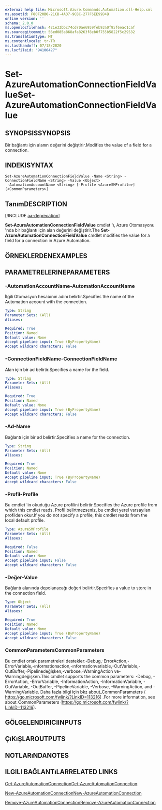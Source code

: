 ```yaml
---
external help file: Microsoft.Azure.Commands.Automation.dll-Help.xml
ms.assetid: F80F20B6-21CB-4A37-9CBC-277F6EE99D4B
online version: ''
schema: 2.0.0
ms.openlocfilehash: 421e33bbc74cd70ae6959feb93a0f95f6eac1caf
ms.sourcegitcommit: 56ed085a868afa8263f8eb0f755b5822f5c29532
ms.translationtype: MT
ms.contentlocale: tr-TR
ms.lasthandoff: 07/18/2020
ms.locfileid: "94106427"
---
```

# <span data-ttu-id="1017f-101">Set-AzureAutomationConnectionFieldValue</span><span class="sxs-lookup"><span data-stu-id="1017f-101">Set-AzureAutomationConnectionFieldValue</span></span>

## <span data-ttu-id="1017f-102">SYNOPSIS</span><span class="sxs-lookup"><span data-stu-id="1017f-102">SYNOPSIS</span></span>

<span data-ttu-id="1017f-103">Bir bağlantı için alanın değerini değiştirir.</span><span class="sxs-lookup"><span data-stu-id="1017f-103">Modifies the value of a field for a connection.</span></span>

## <span data-ttu-id="1017f-104">INDEKI</span><span class="sxs-lookup"><span data-stu-id="1017f-104">SYNTAX</span></span>

```
Set-AzureAutomationConnectionFieldValue -Name <String> -ConnectionFieldName <String> -Value <Object>
 -AutomationAccountName <String> [-Profile <AzureSMProfile>] [<CommonParameters>]
```

## <span data-ttu-id="1017f-105">Tanım</span><span class="sxs-lookup"><span data-stu-id="1017f-105">DESCRIPTION</span></span>

[!INCLUDE [aa-deprecation](../include/aa-deprecation.md)]

<span data-ttu-id="1017f-106">**Set-AzureAutomationConnectionFieldValue** cmdlet 'ı, Azure Otomasyonu 'nda bir bağlantı için alan değerini değiştirir.</span><span class="sxs-lookup"><span data-stu-id="1017f-106">The **Set-AzureAutomationConnectionFieldValue** cmdlet modifies the value for a field for a connection in Azure Automation.</span></span>

## <span data-ttu-id="1017f-107">ÖRNEKLERDEN</span><span class="sxs-lookup"><span data-stu-id="1017f-107">EXAMPLES</span></span>

## <span data-ttu-id="1017f-108">PARAMETRELERINE</span><span class="sxs-lookup"><span data-stu-id="1017f-108">PARAMETERS</span></span>

### <span data-ttu-id="1017f-109">-AutomationAccountName</span><span class="sxs-lookup"><span data-stu-id="1017f-109">-AutomationAccountName</span></span>
<span data-ttu-id="1017f-110">İlgili Otomasyon hesabının adını belirtir.</span><span class="sxs-lookup"><span data-stu-id="1017f-110">Specifies the name of the Automation account with the connection.</span></span>

```yaml
Type: String
Parameter Sets: (All)
Aliases: 

Required: True
Position: Named
Default value: None
Accept pipeline input: True (ByPropertyName)
Accept wildcard characters: False
```

### <span data-ttu-id="1017f-111">-ConnectionFieldName</span><span class="sxs-lookup"><span data-stu-id="1017f-111">-ConnectionFieldName</span></span>
<span data-ttu-id="1017f-112">Alan için bir ad belirtir.</span><span class="sxs-lookup"><span data-stu-id="1017f-112">Specifies a name for the field.</span></span>

```yaml
Type: String
Parameter Sets: (All)
Aliases: 

Required: True
Position: Named
Default value: None
Accept pipeline input: True (ByPropertyName)
Accept wildcard characters: False
```

### <span data-ttu-id="1017f-113">-Ad</span><span class="sxs-lookup"><span data-stu-id="1017f-113">-Name</span></span>
<span data-ttu-id="1017f-114">Bağlantı için bir ad belirtir.</span><span class="sxs-lookup"><span data-stu-id="1017f-114">Specifies a name for the connection.</span></span>

```yaml
Type: String
Parameter Sets: (All)
Aliases: 

Required: True
Position: Named
Default value: None
Accept pipeline input: True (ByPropertyName)
Accept wildcard characters: False
```

### <span data-ttu-id="1017f-115">-Profil</span><span class="sxs-lookup"><span data-stu-id="1017f-115">-Profile</span></span>
<span data-ttu-id="1017f-116">Bu cmdlet 'in okuduğu Azure profilini belirtir.</span><span class="sxs-lookup"><span data-stu-id="1017f-116">Specifies the Azure profile from which this cmdlet reads.</span></span>
<span data-ttu-id="1017f-117">Profil belirtmezseniz, bu cmdlet yerel varsayılan profilden okur.</span><span class="sxs-lookup"><span data-stu-id="1017f-117">If you do not specify a profile, this cmdlet reads from the local default profile.</span></span>

```yaml
Type: AzureSMProfile
Parameter Sets: (All)
Aliases: 

Required: False
Position: Named
Default value: None
Accept pipeline input: False
Accept wildcard characters: False
```

### <span data-ttu-id="1017f-118">-Değer</span><span class="sxs-lookup"><span data-stu-id="1017f-118">-Value</span></span>
<span data-ttu-id="1017f-119">Bağlantı alanında depolanacağı değeri belirtir.</span><span class="sxs-lookup"><span data-stu-id="1017f-119">Specifies a value to store in the connection field.</span></span>

```yaml
Type: Object
Parameter Sets: (All)
Aliases: 

Required: True
Position: Named
Default value: None
Accept pipeline input: True (ByPropertyName)
Accept wildcard characters: False
```

### <span data-ttu-id="1017f-120">CommonParameters</span><span class="sxs-lookup"><span data-stu-id="1017f-120">CommonParameters</span></span>
<span data-ttu-id="1017f-121">Bu cmdlet ortak parametreleri destekler:-Debug,-ErrorAction,-ErrorVariable,-ınformationaction,-ınformationvariable,-OutVariable,-OutBuffer,-Pipelinedeğişken,-verbose,-WarningAction ve-Warningdeğişken.</span><span class="sxs-lookup"><span data-stu-id="1017f-121">This cmdlet supports the common parameters: -Debug, -ErrorAction, -ErrorVariable, -InformationAction, -InformationVariable, -OutVariable, -OutBuffer, -PipelineVariable, -Verbose, -WarningAction, and -WarningVariable.</span></span> <span data-ttu-id="1017f-122">Daha fazla bilgi için bkz about_CommonParameters ( https://go.microsoft.com/fwlink/?LinkID=113216) .</span><span class="sxs-lookup"><span data-stu-id="1017f-122">For more information, see about_CommonParameters (https://go.microsoft.com/fwlink/?LinkID=113216).</span></span>

## <span data-ttu-id="1017f-123">GÖLGELENDIRICI</span><span class="sxs-lookup"><span data-stu-id="1017f-123">INPUTS</span></span>

## <span data-ttu-id="1017f-124">ÇıKıŞLAR</span><span class="sxs-lookup"><span data-stu-id="1017f-124">OUTPUTS</span></span>

## <span data-ttu-id="1017f-125">NOTLARıNDA</span><span class="sxs-lookup"><span data-stu-id="1017f-125">NOTES</span></span>

## <span data-ttu-id="1017f-126">ILGILI BAĞLANTıLAR</span><span class="sxs-lookup"><span data-stu-id="1017f-126">RELATED LINKS</span></span>

[<span data-ttu-id="1017f-127">Get-AzureAutomationConnection</span><span class="sxs-lookup"><span data-stu-id="1017f-127">Get-AzureAutomationConnection</span></span>](./Get-AzureAutomationConnection.md)

[<span data-ttu-id="1017f-128">New-AzureAutomationConnection</span><span class="sxs-lookup"><span data-stu-id="1017f-128">New-AzureAutomationConnection</span></span>](./New-AzureAutomationConnection.md)

[<span data-ttu-id="1017f-129">Remove-AzureAutomationConnection</span><span class="sxs-lookup"><span data-stu-id="1017f-129">Remove-AzureAutomationConnection</span></span>](./Remove-AzureAutomationConnection.md)


